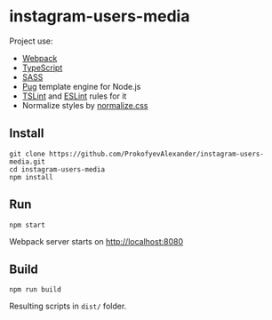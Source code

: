 # instagram-users-media

Project use:
 - [Webpack](https://webpack.js.org/) 
 - [TypeScript](https://www.typescriptlang.org/) 
 - [SASS](http://sass-lang.com/)
 - [Pug](https://pugjs.org) template engine for Node.js
 - [TSLint](https://palantir.github.io/tslint/) and [ESLint](https://github.com/buzinas/tslint-eslint-rules) rules for it
 - Normalize styles by [normalize.css](https://github.com/necolas/normalize.css/)

## Install

```
git clone https://github.com/ProkofyevAlexander/instagram-users-media.git
cd instagram-users-media
npm install
```

## Run

```
npm start
```

Webpack server starts on [http://localhost:8080](http://localhost:8080)

## Build

```
npm run build
```

Resulting scripts in ```dist/``` folder.

